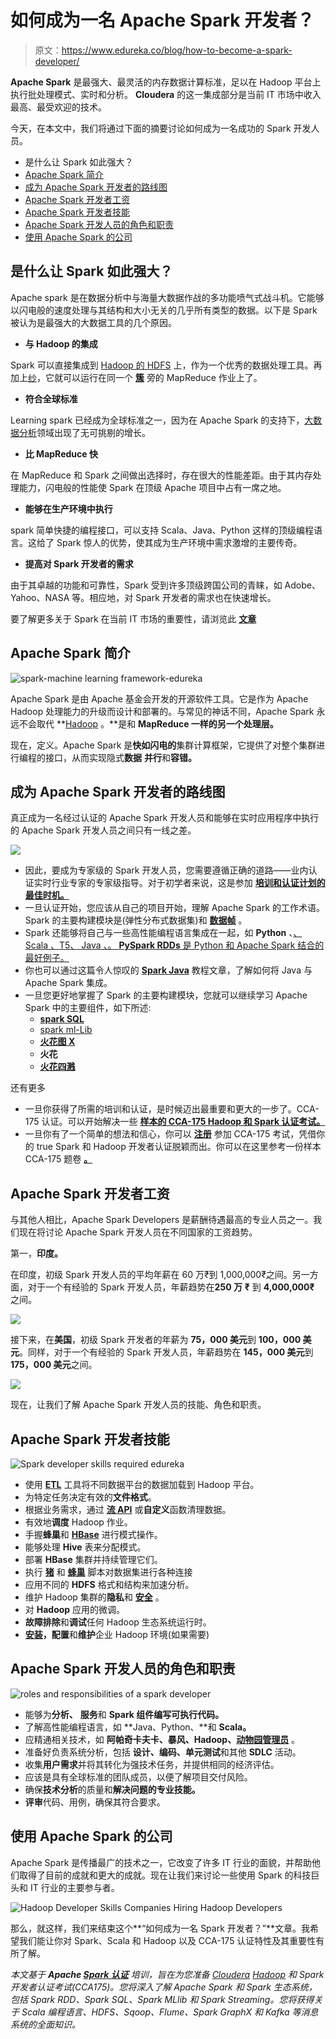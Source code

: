 # 如何成为一名 Apache Spark 开发者？

> 原文：<https://www.edureka.co/blog/how-to-become-a-spark-developer/>

**Apache Spark** 是最强大、最灵活的内存数据计算标准，足以在 Hadoop 平台上执行批处理模式、实时和分析。 **Cloudera** 的这一集成部分是当前 IT 市场中收入最高、最受欢迎的技术。

今天，在本文中，我们将通过下面的摘要讨论如何成为一名成功的 Spark 开发人员。

*   是什么让 Spark 如此强大？
*   [Apache Spark 简介](#introduction)
*   [成为 Apache Spark 开发者的路线图](#roadmap)
*   [Apache Spark 开发者工资](#salary)
*   [Apache Spark 开发者技能](#skill)
*   [Apache Spark 开发人员的角色和职责](#roles)
*   [使用 Apache Spark 的公司](#companies)

## 是什么让 Spark 如此强大？

Apache spark 是在数据分析中与海量大数据作战的多功能喷气式战斗机。它能够以闪电般的速度处理与其结构和大小无关的几乎所有类型的数据。以下是 Spark 被认为是最强大的大数据工具的几个原因。

*   **与 Hadoop 的集成**

Spark 可以直接集成到 [Hadoop 的 HDFS](https://www.edureka.co/blog/hdfs-tutorial) 上，作为一个优秀的数据处理工具。再加上[纱](https://www.edureka.co/blog/hadoop-yarn-tutorial/)，它就可以运行在同一个 [**簇**](https://www.edureka.co/blog/hadoop-clusters) 旁的 MapReduce 作业上了。

*   **符合全球标准**

Learning spark 已经成为全球标准之一，因为在 Apache Spark 的支持下，[大数据分析](https://www.edureka.co/blog/big-data-analytics/)领域出现了无可挑剔的增长。

*   **比 MapReduce 快**

在 MapReduce 和 Spark 之间做出选择时，存在很大的性能差距。由于其内存处理能力，闪电般的性能使 Spark 在顶级 Apache 项目中占有一席之地。

*   **能够在生产环境中执行**

spark 简单快捷的编程接口，可以支持 Scala、Java、Python 这样的顶级编程语言。这给了 Spark 惊人的优势，使其成为生产环境中需求激增的主要传奇。

*   **提高对 Spark 开发者的需求**

由于其卓越的功能和可靠性，Spark 受到许多顶级跨国公司的青睐，如 Adobe、Yahoo、NASA 等。相应地，对 Spark 开发者的需求也在快速增长。

要了解更多关于 Spark 在当前 IT 市场的重要性，请浏览此 [**文章**](https://www.edureka.co/blog/5-reasons-to-learn-apache-spark/)

## **Apache Spark 简介**

![spark-machine learning framework-edureka](img/931a0d049fcef9b72913f0589711dba6.png)

Apache Spark 是由 Apache 基金会开发的开源软件工具。它是作为 Apache Hadoop 处理能力的升级而设计和部署的。与常见的神话不同，Apache Spark 永远不会取代 **[Hadoop](https://www.edureka.co/blog/top-hadoop-developer-skills/) 。**是和 **MapReduce 一样的另一个处理层。**

现在，定义。Apache Spark 是**快如闪电的**集群计算框架，它提供了对整个集群进行编程的接口，从而实现隐式**数据** **并行**和**容错。**

## **成为 Apache Spark 开发者的路线图**

真正成为一名经过认证的 Apache Spark 开发人员和能够在实时应用程序中执行的 Apache Spark 开发人员之间只有一线之差。

![](img/270d50978692593a0fd0646ea11db5f4.png)

*   因此，要成为专家级的 Spark 开发人员，您需要遵循正确的道路——业内认证实时行业专家的专家级指导。对于初学者来说，这是参加 [**培训和认证计划的最佳时机。**](https://www.edureka.co/apache-spark-scala-certification-training)
*   一旦认证开始，您应该从自己的项目开始，理解 Apache Spark 的工作术语。Spark 的主要构建模块是(弹性分布式数据集)和 [**数据帧**](https://www.edureka.co/blog/dataframes-in-spark/) 。
*   Spark 还能够将自己与一些高性能编程语言集成在一起，如 **Python** 、[、 Scala 、T5](https://www.edureka.co/blog/what-is-scala/)[、 Java 、。 **PySpark RDDs** 是 Python 和 Apache Spark 结合的最好例子。](https://www.edureka.co/blog/java-tutorial/)
*   你也可以通过这篇令人惊叹的 **[Spark Java](https://www.edureka.co/blog/spark-java-tutorial/)** 教程文章，了解如何将 Java 与 Apache Spark 集成。
*   一旦您更好地掌握了 Spark 的主要构建模块，您就可以继续学习 Apache Spark 中的主要组件，如下所述:
    *   [**spark SQL**](https://www.edureka.co/blog/spark-sql-tutorial/)
    *   [spark ml-Lib](https://www.edureka.co/blog/spark-mllib/)
    *   [**火花图 X**](https://www.edureka.co/blog/spark-graphx/)
    *   **火花**
    *   **[火花四溅](https://www.edureka.co/blog/spark-streaming/)**

还有更多

*   一旦你获得了所需的培训和认证，是时候迈出最重要和更大的一步了。CCA-175 认证。可以开始解决一些 [**样本的 CCA-175 Hadoop 和 Spark 认证考试。**](https://www.edureka.co/blog/cca-175-spark-and-hadoop-certification/)
*   一旦你有了一个简单的想法和信心，你可以 **[注册](https://www.cloudera.com/about/training/certification/cca-spark.html)** 参加 CCA-175 考试，凭借你的 true Spark 和 Hadoop 开发者认证脱颖而出。你可以在这里参考一份样本 CCA-175 题卷 **[。](https://www.edureka.co/blog/cca-175-spark-and-hadoop-certification/)**

## **Apache Spark 开发者工资**

与其他人相比，Apache Spark Developers 是薪酬待遇最高的专业人员之一。我们现在将讨论 Apache Spark 开发人员在不同国家的工资趋势。

第一，**印度。**

在印度，初级 Spark 开发人员的平均年薪在 60 万₹到 1,000,000₹之间。另一方面，对于一个有经验的 Spark 开发人员，年薪趋势在**250 万** **₹** 到 **4,000,000₹** 之间。

![](img/daa95413d41cac5f5d606e490f648e98.png)

接下来，在**美国**，初级 Spark 开发者的年薪为 **75，000 美元**到 **100，000 美元**。同样，对于一个有经验的 Spark 开发人员，年薪趋势在 **145，000 美元**到 **175，000 美元**之间。

![](img/49dc61b64298a61689675e93fb7efe14.png)

现在，让我们了解 Apache Spark 开发人员的技能、角色和职责。

## **Apache Spark 开发者技能**

![Spark developer skills required edureka](img/4e2ef5bd31a2c5232f9d2a63f2a82778.png)

*   使用 [**ETL**](https://www.edureka.co/blog/top-big-data-technologies/) 工具将不同数据平台的数据加载到 Hadoop 平台。
*   为特定任务决定有效的**文件格式**。
*   根据业务需求，通过 [**流 API**](https://www.edureka.co/blog/spark-streaming/) 或**自定义**函数清理数据。
*   有效地**调度** Hadoop 作业。
*   手握**蜂巢**和 [**HBase**](https://www.edureka.co/blog/videos/hbase-tutorial/) 进行模式操作。
*   能够处理 **Hive** 表来分配模式。
*   部署 **HBase** 集群并持续管理它们。
*   执行 [**猪**](https://www.edureka.co/blog/videos/pig-tutorial/) 和 [**蜂巢**](https://www.edureka.co/blog/videos/hive-tutorial/) 脚本对数据集进行各种连接
*   应用不同的 **HDFS** 格式和结构来加速分析。
*   维护 Hadoop 集群的**隐私**和 [**安全**](https://www.edureka.co/blog/hadoop-security/) 。
*   对 **Hadoop** 应用的微调。
*   **故障排除**和**调试**任何 Hadoop 生态系统运行时。
*   **[安装](https://www.edureka.co/blog/install-hadoop-single-node-hadoop-cluster)，配置**和**维护**企业 Hadoop 环境(如果需要)

## **Apache Spark 开发人员的角色和职责**

![roles and responsibilities of a spark developer ](img/e36749f5b4fd9c793038d6294f0c96e6.png)

*   能够为**分析、** **服务**和 **Spark 组件编写可执行代码。**
*   了解高性能编程语言，如 **Java、Python、**和 **Scala。**
*   应精通相关技术，如 **阿帕奇卡夫卡、暴风、Hadoop、**[**动物园管理员**](https://www.edureka.co/blog/zookeeper-tutorial/) 。
*   准备好负责系统分析，包括 **设计、编码、单元测试**和其他 **SDLC** 活动。
*   收集**用户需求**并将其转化为强技术任务，并提供相同的经济评估。
*   应该是具有全球标准的团队成员，以便了解项目交付风险。
*   确保**技术分析**的质量和**解决问题的专业技能。**
*   **评审**代码、用例，确保其符合要求。

## **使用 Apache Spark 的公司**

Apache Spark 是传播最广的技术之一，它改变了许多 IT 行业的面貌，并帮助他们取得了目前的成就和更大的成就。现在让我们来讨论一些使用 Spark 的科技巨头和 IT 行业的主要参与者。

![Hadoop Developer Skills Companies Hiring Hadoop Developers](img/109416eb37349ee0b5bf1f5c6abd319c.png)

那么，就这样，我们来结束这个**“如何成为一名 Spark 开发者？”**文章。我希望我们能让你对 Spark、Scala 和 Hadoop 以及 CCA-175 认证特性及其重要性有所了解。

*本文基于 **Apache [Spark 认证](https://www.edureka.co/apache-spark-scala-certification-training)** 培训，旨在为您准备 [Cloudera](https://www.cloudera.com/) [Hadoop](https://hadoop.apache.org/docs/stable/) 和 Spark 开发者认证考试(CCA175)。您将深入了解 Apache Spark 和 Spark 生态系统，包括 Spark RDD、Spark SQL、Spark MLlib 和 Spark Streaming。您将获得关于 Scala 编程语言、HDFS、Sqoop、Flume、Spark GraphX 和 Kafka 等消息系统的全面知识。*